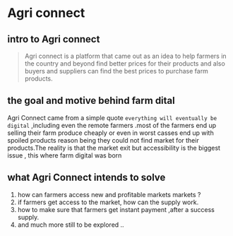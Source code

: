 # Agri connect
## intro to Agri connect
> Agri connect is a platform that came out as an idea to help farmers in the country and beyond find better prices for their products and also buyers and suppliers can find the best prices to purchase farm products.
## the goal and motive behind farm dital
Agri Connect came from a simple quote ``everything will eventually be digital`` ,including even the remote farmers .most of the farmers end up selling their farm produce cheaply or even in worst casses end up with spoiled products reason being they could not find market for their products.The reality is that the market exit but accessibility is the biggest issue , this where farm digital was born
## what Agri Connect intends to solve
1. how can farmers access new and profitable markets markets ?
2. if  farmers get access to the market, how can the supply work.
3. how to make sure that farmers get instant payment ,after a success supply.
4. and much more still to be explored ..
